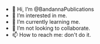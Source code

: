 - 👋 Hi, I’m @BandannaPublications
- 👀 I’m interested in me.
- 🌱 I’m currently learning me.
- 💞️ I’m not looking to collaborate.
- 📫 How to reach me: don't do it.

<!---
BandannaPublications/BandannaPublications is a ✨ special ✨ repository because its `README.md` (this file) appears on your GitHub profile.
You can click the Preview link to take a look at your changes.
--->

